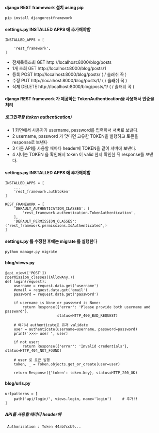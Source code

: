 
#### django REST framework 설치 using pip
```
pip install djangorestframework
```

#### settings.py INSTALLED APPS 에 추가해야함
```
INSTALLED_APPS = [

    'rest_framework',
]
```

* 전체목록조회 GET http://localhost:8000/blog/posts
* 1개 조회 GET http://localhost:8000/blog/posts/1
* 등록 POST http://localhost:8000/blog/posts/  ( / 슬래쉬 꼭 )
* 수정 PUT http://localhost:8000/blog/posts/1/  ( / 슬래쉬 꼭 )
* 삭제 DELETE http://localhost:8000/blog/posts/1/ ( / 슬래쉬 꼭 )


#### django REST framework 가 제공하는 TokenAuthentication을 사용해서 인증을 처리

##### 로그인과정 (token authentication)
* 1 화면에서 사용자가 username, password를 입력하서 서버로 보낸다.
* 2 username, password 가 맞다면 고유한 TOKEN을 발행하고 토큰을 response로 보낸다
* 3 다른 API를 사용할 때마다 header에 TOKEN을 같이 서버에 보낸다.
* 4 서버는 TOKEN 을 확인해서 token 이 valid 한지 확인한 뒤 response를 보낸다.

#### settings.py INSTALLED APPS 에 추가해야함
```
INSTALLED_APPS = [
	...
    'rest_framework.authtoken'
]

REST_FRAMEWORK = [
	'DEFAULT_AUTHENTICATION_CLASSES': [
        'rest_framework.authentication.TokenAuthentication',
    ],
    'DEFAULT_PERMISSION_CLASSES': ('rest_framework.permissions.IsAuthenticated',)
]
```

#### settings.py 를 수정한 후에는 migrate 를 실행한다
```
python manage.py migrate
```

#### blog/views.py
```
@api_view(['POST'])
@permission_classes((AllowAny,))
def login(request):
    username = request.data.get('username')
    #email = request.data.get('email')
    password = request.data.get('password')

    if username is None or password is None:
        return Response({'error': 'Please provide both username and password'},
                        status=HTTP_400_BAD_REQUEST)

    # 여기서 authenticate로 유저 validate
    user = authenticate(username=username, password=password)
    print('>>>> user ', user)

    if not user:
        return Response({'error': 'Invalid credentials'}, status=HTTP_404_NOT_FOUND)

    # user 로 토큰 발행
    token, _ = Token.objects.get_or_create(user=user)

    return Response({'token': token.key}, status=HTTP_200_OK)
```

####  blog/urls.py
```
urlpatterns = [
	path('api/login/', views.login, name='login')     # 추가!!
]
```

#####  API를 사용할 때마다 header에
```
 Authorization : Token 44ab7ccb9...
```
